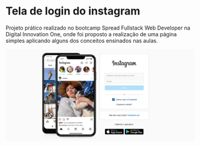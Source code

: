 # Tela de login do instagram
Projeto prático realizado no bootcamp Spread Fullstack Web Developer na Digital Innovation One, onde foi proposto a realização de uma página simples aplicando alguns dos conceitos ensinados nas aulas.

![tela](https://github.com/mateussantanasilva/ProjectsScreensCSS/blob/main/CloneLoginInstagram/assets/img/print-instagram.png)